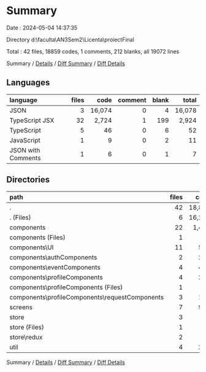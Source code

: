 # Summary

Date : 2024-05-04 14:37:35

Directory d:\\faculta\\AN3Sem2\\Licenta\\proiectFinal

Total : 42 files,  18859 codes, 1 comments, 212 blanks, all 19072 lines

Summary / [Details](details.md) / [Diff Summary](diff.md) / [Diff Details](diff-details.md)

## Languages
| language | files | code | comment | blank | total |
| :--- | ---: | ---: | ---: | ---: | ---: |
| JSON | 3 | 16,074 | 0 | 4 | 16,078 |
| TypeScript JSX | 32 | 2,724 | 1 | 199 | 2,924 |
| TypeScript | 5 | 46 | 0 | 6 | 52 |
| JavaScript | 1 | 9 | 0 | 2 | 11 |
| JSON with Comments | 1 | 6 | 0 | 1 | 7 |

## Directories
| path | files | code | comment | blank | total |
| :--- | ---: | ---: | ---: | ---: | ---: |
| . | 42 | 18,859 | 1 | 212 | 19,072 |
| . (Files) | 6 | 16,242 | 0 | 16 | 16,258 |
| components | 22 | 1,433 | 0 | 100 | 1,533 |
| components (Files) | 1 | 4 | 0 | 2 | 6 |
| components\\UI | 11 | 545 | 0 | 38 | 583 |
| components\\authComponents | 2 | 207 | 0 | 9 | 216 |
| components\\eventComponents | 4 | 469 | 0 | 45 | 514 |
| components\\profileComponents | 4 | 208 | 0 | 6 | 214 |
| components\\profileComponents (Files) | 1 | 73 | 0 | 1 | 74 |
| components\\profileComponents\\requestComponents | 3 | 135 | 0 | 5 | 140 |
| screens | 7 | 906 | 0 | 73 | 979 |
| store | 3 | 49 | 0 | 14 | 63 |
| store (Files) | 1 | 43 | 0 | 11 | 54 |
| store\\redux | 2 | 6 | 0 | 3 | 9 |
| util | 4 | 229 | 1 | 9 | 239 |

Summary / [Details](details.md) / [Diff Summary](diff.md) / [Diff Details](diff-details.md)